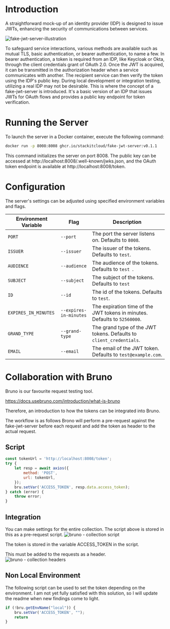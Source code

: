 # Introduction

A straightforward mock-up of an identity provider (IDP) is designed to issue JWTs, enhancing the security of
communications between services.

![fake-jwt-server-illustration](./media/fake-jwt-illustration.png)

To safeguard service interactions, various methods are available such as mutual TLS, basic authentication, or bearer
authentication, to name a few. In bearer authentication, a token is required from an IDP, like Keycloak or Okta, through
the client credentials grant of OAuth 2.0. Once the JWT is acquired, it can be transmitted in the authorization header
when a service communicates with another. The recipient service can then verify the token using the IDP's public key.
During local development or integration testing, utilizing a real IDP may not be desirable. This is where the concept of
a fake-jwt-server is introduced. It's a basic version of an IDP that issues JWTs for OAuth flows and provides a public
key endpoint for token verification.

# Running the Server

To launch the server in a Docker container, execute the following command:

```bash
docker run -p 8008:8008 ghcr.io/stackitcloud/fake-jwt-server:v0.1.1
```

This command initializes the server on port 8008. The public key can be accessed
at http://localhost:8008/.well-known/jwks.json, and the OAuth token endpoint is available
at http://localhost:8008/token.

# Configuration

The server's settings can be adjusted using specified environment variables and flags.

| Environment Variable | Flag                   | Description                                                               |
|----------------------|------------------------|---------------------------------------------------------------------------|
| `PORT`               | `--port`               | The port the server listens on. Defaults to `8008`.                       |
| `ISSUER`             | `--issuer`             | The issuer of the tokens. Defaults to `test`.                             |
| `AUDIENCE`           | `--audience `          | The audience of the tokens. Defaults to `test `.                          |
| `SUBJECT`            | `--subject`            | The subject of the tokens. Defaults to `test`                             |
| `ID`                 | `--id`                 | The id of the tokens. Defaults to `test`.                                 |
| `EXPIRES_IN_MINUTES` | `--expires-in-minutes` | The expiration time of the JWT tokens in minutes. Defaults to `52560000`. |
| `GRAND_TYPE`         | `--grand-type`         | The grand type of the JWT tokens. Defaults to `client_credentials`.       |
| `EMAIL`              | `--email`              | The email of the JWT token. Defaults to `test@example.com`.               |

# Collaboration with Bruno


Bruno is our favourite request testing tool.

https://docs.usebruno.com/introduction/what-is-bruno

Therefore, an introduction to how the tokens can be integrated into Bruno.

The workflow is as follows Brono will perform a pre-request against the fake-jwt-server before each request and add the token as header to the actual request.

## Script

```javascript
const tokenUrl = 'http://localhost:8008/token';
try {
    let resp = await axios({
        method: 'POST',
        url: tokenUrl,
    });
    bru.setVar('ACCESS_TOKEN', resp.data.access_token);
} catch (error) {
    throw error;
}
```

## Integration

You can make settings for the entire collection.
The script above is stored in this as a pre-request script.
![bruno - collection script](./media/bruno-collection-script.png)

The token is stored in the variable ACCESS_TOKEN in the script.

This must be added to the requests as a header.
![bruno - collection headers](./media/bruno-collection-headers.png)

## Non Local Environment

The following script can be used to set the token depending on the environment.
I am not yet fully satisfied with this solution, so I will update the readme when new findings come to light.
```javascript
if (!bru.getEnvName("local")) {
    bru.setVar('ACCESS_TOKEN', "");
    return
}
```
